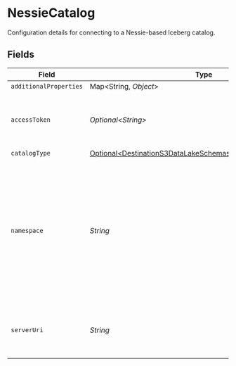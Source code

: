 # NessieCatalog

Configuration details for connecting to a Nessie-based Iceberg catalog.


## Fields

| Field                                                                                                                                                                                                                | Type                                                                                                                                                                                                                 | Required                                                                                                                                                                                                             | Description                                                                                                                                                                                                          | Example                                                                                                                                                                                                              |
| -------------------------------------------------------------------------------------------------------------------------------------------------------------------------------------------------------------------- | -------------------------------------------------------------------------------------------------------------------------------------------------------------------------------------------------------------------- | -------------------------------------------------------------------------------------------------------------------------------------------------------------------------------------------------------------------- | -------------------------------------------------------------------------------------------------------------------------------------------------------------------------------------------------------------------- | -------------------------------------------------------------------------------------------------------------------------------------------------------------------------------------------------------------------- |
| `additionalProperties`                                                                                                                                                                                               | Map\<String, *Object*>                                                                                                                                                                                               | :heavy_minus_sign:                                                                                                                                                                                                   | N/A                                                                                                                                                                                                                  |                                                                                                                                                                                                                      |
| `accessToken`                                                                                                                                                                                                        | *Optional\<String>*                                                                                                                                                                                                  | :heavy_minus_sign:                                                                                                                                                                                                   | Optional token for authentication with the Nessie server.                                                                                                                                                            | a012345678910ABCDEFGH/AbCdEfGhEXAMPLEKEY                                                                                                                                                                             |
| `catalogType`                                                                                                                                                                                                        | [Optional\<DestinationS3DataLakeSchemasCatalogTypeCatalogType>](../../models/shared/DestinationS3DataLakeSchemasCatalogTypeCatalogType.md)                                                                           | :heavy_minus_sign:                                                                                                                                                                                                   | N/A                                                                                                                                                                                                                  |                                                                                                                                                                                                                      |
| `namespace`                                                                                                                                                                                                          | *String*                                                                                                                                                                                                             | :heavy_check_mark:                                                                                                                                                                                                   | The Nessie namespace to be used in the Table identifier. <br/>           This will ONLY be used if the `Destination Namespace` setting for the connection is set to<br/>           `Destination-defined` or `Source-defined` |                                                                                                                                                                                                                      |
| `serverUri`                                                                                                                                                                                                          | *String*                                                                                                                                                                                                             | :heavy_check_mark:                                                                                                                                                                                                   | The base URL of the Nessie server used to connect to the Nessie catalog.                                                                                                                                             |                                                                                                                                                                                                                      |